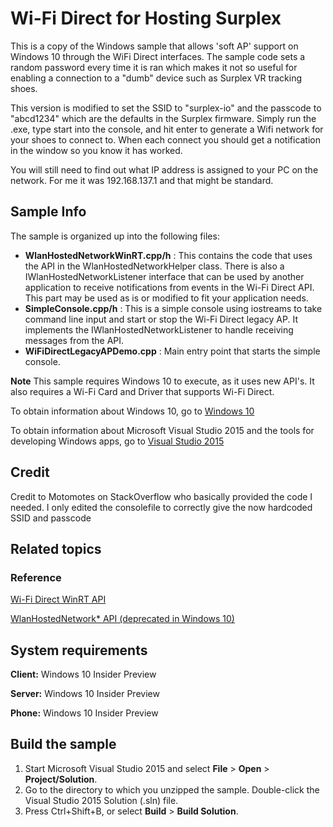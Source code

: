 # Wi-Fi Direct for Hosting Surplex

This is a copy of the Windows sample that allows 'soft AP' support on Windows 10 through the WiFi Direct interfaces.
The sample code sets a random password every time it is ran which makes it not so useful for enabling a connection to a "dumb" device such as Surplex VR tracking shoes.

This version is modified to set the SSID to "surplex-io" and the passcode to "abcd1234" which are the defaults in the Surplex firmware.
Simply run the .exe, type start into the console, and hit enter to generate a Wifi network for your shoes to connect to.
When each connect you should get a notification in the window so you know it has worked.

You will still need to find out what IP address is assigned to your PC on the network. For me it was 192.168.137.1 and that might be standard.

## Sample Info

The sample is organized up into the following files:

- **WlanHostedNetworkWinRT.cpp/h** : This contains the code that uses the API in the WlanHostedNetworkHelper class. There is also a IWlanHostedNetworkListener interface that can be used by another application to receive notifications from events in the Wi-Fi Direct API. This part may be used as is or modified to fit your application needs.
- **SimpleConsole.cpp/h** : This is a simple console using iostreams to take command line input and start or stop the Wi-Fi Direct legacy AP. It implements the IWlanHostedNetworkListener to handle receiving messages from the API.
- **WiFiDirectLegacyAPDemo.cpp** : Main entry point that starts the simple console.

**Note** This sample requires Windows 10 to execute, as it uses new API's. It also requires a Wi-Fi Card and Driver that supports Wi-Fi Direct.

To obtain information about Windows 10, go to [Windows 10](http://go.microsoft.com/fwlink/?LinkID=532421)

To obtain information about Microsoft Visual Studio 2015 and the tools for developing Windows apps, go to [Visual Studio 2015](http://go.microsoft.com/fwlink/?LinkID=532422)

## Credit
Credit to Motomotes on StackOverflow who basically provided the code I needed.
I only edited the consolefile to correctly give the now hardcoded SSID and passcode

## Related topics

### Reference

[Wi-Fi Direct WinRT API](https://msdn.microsoft.com/en-us/library/windows.devices.wifidirect.aspx)

[WlanHostedNetwork* API (deprecated in Windows 10)](https://msdn.microsoft.com/en-us/library/windows/desktop/dd815243.aspx)

## System requirements

**Client:** Windows 10 Insider Preview

**Server:** Windows 10 Insider Preview

**Phone:**  Windows 10 Insider Preview

## Build the sample

1. Start Microsoft Visual Studio 2015 and select **File** \> **Open** \> **Project/Solution**.
2. Go to the directory to which you unzipped the sample. Double-click the Visual Studio 2015 Solution (.sln) file. 
3. Press Ctrl+Shift+B, or select **Build** \> **Build Solution**. 
